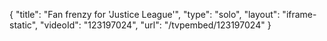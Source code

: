{
    "title": "Fan frenzy for 'Justice League'",
    "type": "solo",
    "layout": "iframe-static",
    "videoId": "123197024",
    "url": "\/tvpembed\/123197024"
}